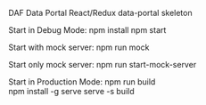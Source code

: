DAF Data Portal
React/Redux data-portal skeleton

Start in Debug Mode:
npm install
npm start

Start with mock server:
npm run mock

Start only mock server:
npm run start-mock-server

Start in Production Mode:
npm run build  
npm install -g serve
serve -s build
